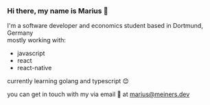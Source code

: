 ### Hi there, my name is Marius 👋

I'm a software developer and economics student based in Dortmund, Germany  
mostly working with:
- javascript
- react
- react-native

currently learning golang and typescript 😊

you can get in touch with my via email 📧 at marius@meiners.dev

<!--
**MariusMeiners/MariusMeiners** is a ✨ _special_ ✨ repository because its `README.md` (this file) appears on your GitHub profile.

Here are some ideas to get you started:

- 🔭 I’m currently working on ...
- 🌱 I’m currently learning ...
- 👯 I’m looking to collaborate on ...
- 🤔 I’m looking for help with ...
- 💬 Ask me about ...
- 📫 How to reach me: ...
- 😄 Pronouns: ...
- ⚡ Fun fact: ...
-->
